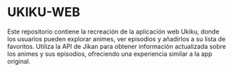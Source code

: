 # UKIKU-WEB
Este repositorio contiene la recreación de la aplicación web Ukiku, donde los usuarios pueden explorar animes, ver episodios y añadirlos a su lista de favoritos. Utiliza la API de Jikan para obtener información actualizada sobre los animes y sus episodios, ofreciendo una experiencia similar a la app original.
